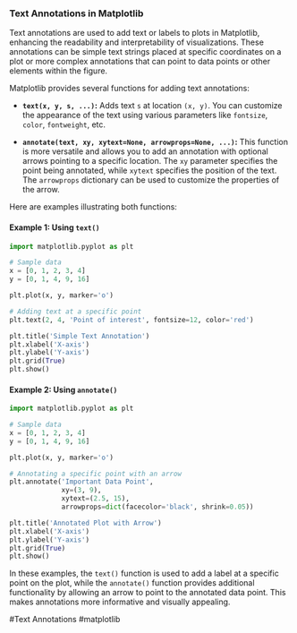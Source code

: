 ### Text Annotations in Matplotlib

Text annotations are used to add text or labels to plots in Matplotlib, enhancing the readability and interpretability of visualizations. These annotations can be simple text strings placed at specific coordinates on a plot or more complex annotations that can point to data points or other elements within the figure.

Matplotlib provides several functions for adding text annotations:

- **`text(x, y, s, ...)`:** Adds text `s` at location `(x, y)`. You can customize the appearance of the text using various parameters like `fontsize`, `color`, `fontweight`, etc.
  
- **`annotate(text, xy, xytext=None, arrowprops=None, ...)`:** This function is more versatile and allows you to add an annotation with optional arrows pointing to a specific location. The `xy` parameter specifies the point being annotated, while `xytext` specifies the position of the text. The `arrowprops` dictionary can be used to customize the properties of the arrow.

Here are examples illustrating both functions:

#### Example 1: Using `text()`

```python
import matplotlib.pyplot as plt

# Sample data
x = [0, 1, 2, 3, 4]
y = [0, 1, 4, 9, 16]

plt.plot(x, y, marker='o')

# Adding text at a specific point
plt.text(2, 4, 'Point of interest', fontsize=12, color='red')

plt.title('Simple Text Annotation')
plt.xlabel('X-axis')
plt.ylabel('Y-axis')
plt.grid(True)
plt.show()
```

#### Example 2: Using `annotate()`

```python
import matplotlib.pyplot as plt

# Sample data
x = [0, 1, 2, 3, 4]
y = [0, 1, 4, 9, 16]

plt.plot(x, y, marker='o')

# Annotating a specific point with an arrow
plt.annotate('Important Data Point',
             xy=(3, 9),
             xytext=(2.5, 15),
             arrowprops=dict(facecolor='black', shrink=0.05))

plt.title('Annotated Plot with Arrow')
plt.xlabel('X-axis')
plt.ylabel('Y-axis')
plt.grid(True)
plt.show()
```

In these examples, the `text()` function is used to add a label at a specific point on the plot, while the `annotate()` function provides additional functionality by allowing an arrow to point to the annotated data point. This makes annotations more informative and visually appealing.

#Text Annotations #matplotlib